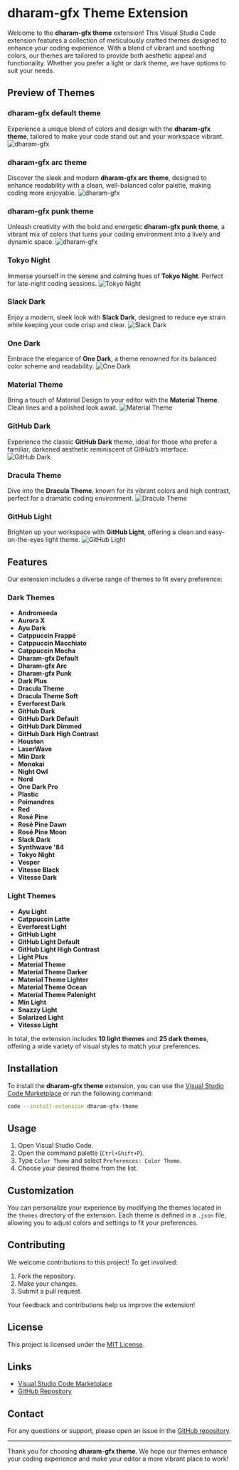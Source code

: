 
# dharam-gfx Theme Extension

Welcome to the **dharam-gfx theme** extension! This Visual Studio Code extension features a collection of meticulously crafted themes designed to enhance your coding experience. With a blend of vibrant and soothing colors, our themes are tailored to provide both aesthetic appeal and functionality. Whether you prefer a light or dark theme, we have options to suit your needs.

## Preview of Themes

### dharam-gfx default theme
Experience a unique blend of colors and design with the **dharam-gfx theme**, tailored to make your code stand out and your workspace vibrant.
![dharam-gfx](https://raw.githubusercontent.com/dharam-gfx/dharam-gfx-theme/master/themePreviewImages/dharam-gfx%20theme.png)

### dharam-gfx arc theme
Discover the sleek and modern **dharam-gfx arc theme**, designed to enhance readability with a clean, well-balanced color palette, making coding more enjoyable.
![dharam-gfx](https://raw.githubusercontent.com/dharam-gfx/dharam-gfx-theme/master/themePreviewImages/dharam-gfx-arc-theme.png)

### dharam-gfx punk theme
Unleash creativity with the bold and energetic **dharam-gfx punk theme**, a vibrant mix of colors that turns your coding environment into a lively and dynamic space.
![dharam-gfx](https://raw.githubusercontent.com/dharam-gfx/dharam-gfx-theme/master/themePreviewImages/dharam-gfx-punk-theme.png)

### Tokyo Night
Immerse yourself in the serene and calming hues of **Tokyo Night**. Perfect for late-night coding sessions.
![Tokyo Night](https://github.com/dharam-gfx/dharam-gfx-theme/blob/master/themePreviewImages/Tokyo%20Night.png?raw=true)

### Slack Dark
Enjoy a modern, sleek look with **Slack Dark**, designed to reduce eye strain while keeping your code crisp and clear.
![Slack Dark](https://github.com/dharam-gfx/dharam-gfx-theme/blob/master/themePreviewImages/Slack%20Dark.png?raw=true)

### One Dark
Embrace the elegance of **One Dark**, a theme renowned for its balanced color scheme and readability.
![One Dark](https://github.com/dharam-gfx/dharam-gfx-theme/blob/master/themePreviewImages/One%20Dark.png?raw=true)

### Material Theme
Bring a touch of Material Design to your editor with the **Material Theme**. Clean lines and a polished look await.
![Material Theme](https://github.com/dharam-gfx/dharam-gfx-theme/blob/master/themePreviewImages/Material%20Theme.png?raw=true)

### GitHub Dark
Experience the classic **GitHub Dark** theme, ideal for those who prefer a familiar, darkened aesthetic reminiscent of GitHub’s interface.
![GitHub Dark](https://github.com/dharam-gfx/dharam-gfx-theme/blob/master/themePreviewImages/GitHub%20Dark.png?raw=true)

### Dracula Theme
Dive into the **Dracula Theme**, known for its vibrant colors and high contrast, perfect for a dramatic coding environment.
![Dracula Theme](https://github.com/dharam-gfx/dharam-gfx-theme/blob/master/themePreviewImages/Dracula%20Theme.png?raw=true)

### GitHub Light
Brighten up your workspace with **GitHub Light**, offering a clean and easy-on-the-eyes light theme.
![GitHub Light](https://github.com/dharam-gfx/dharam-gfx-theme/blob/master/themePreviewImages/GitHub-Light.png?raw=true)

## Features

Our extension includes a diverse range of themes to fit every preference:

### Dark Themes
- **Andromeeda**
- **Aurora X**
- **Ayu Dark**
- **Catppuccin Frappé**
- **Catppuccin Macchiato**
- **Catppuccin Mocha**
- **Dharam-gfx Default**
- **Dharam-gfx Arc**
- **Dharam-gfx Punk**
- **Dark Plus**
- **Dracula Theme**
- **Dracula Theme Soft**
- **Everforest Dark**
- **GitHub Dark**
- **GitHub Dark Default**
- **GitHub Dark Dimmed**
- **GitHub Dark High Contrast**
- **Houston**
- **LaserWave**
- **Min Dark**
- **Monokai**
- **Night Owl**
- **Nord**
- **One Dark Pro**
- **Plastic**
- **Poimandres**
- **Red**
- **Rosé Pine**
- **Rosé Pine Dawn**
- **Rosé Pine Moon**
- **Slack Dark**
- **Synthwave '84**
- **Tokyo Night**
- **Vesper**
- **Vitesse Black**
- **Vitesse Dark**

### Light Themes
- **Ayu Light**
- **Catppuccin Latte**
- **Everforest Light**
- **GitHub Light**
- **GitHub Light Default**
- **GitHub Light High Contrast**
- **Light Plus**
- **Material Theme**
- **Material Theme Darker**
- **Material Theme Lighter**
- **Material Theme Ocean**
- **Material Theme Palenight**
- **Min Light**
- **Snazzy Light**
- **Solarized Light**
- **Vitesse Light**

In total, the extension includes **10 light themes** and **25 dark themes**, offering a wide variety of visual styles to match your preferences.

## Installation

To install the **dharam-gfx theme** extension, you can use the [Visual Studio Code Marketplace](https://marketplace.visualstudio.com/) or run the following command:

```bash
code --install-extension dharam-gfx-theme
```

## Usage

1. Open Visual Studio Code.
2. Open the command palette (`Ctrl+Shift+P`).
3. Type `Color Theme` and select `Preferences: Color Theme`.
4. Choose your desired theme from the list.

## Customization

You can personalize your experience by modifying the themes located in the `themes` directory of the extension. Each theme is defined in a `.json` file, allowing you to adjust colors and settings to fit your preferences.

## Contributing

We welcome contributions to this project! To get involved:

1. Fork the repository.
2. Make your changes.
3. Submit a pull request.

Your feedback and contributions help us improve the extension!

## License

This project is licensed under the [MIT License](LICENSE).

## Links

- [Visual Studio Code Marketplace](https://marketplace.visualstudio.com/)
- [GitHub Repository](https://github.com/dharam-gfx/dharam-gfx-theme)

## Contact

For any questions or support, please open an issue in the [GitHub repository](https://github.com/dharam-gfx/dharam-gfx-theme).

---

Thank you for choosing **dharam-gfx theme**. We hope our themes enhance your coding experience and make your editor a more vibrant place to work!


